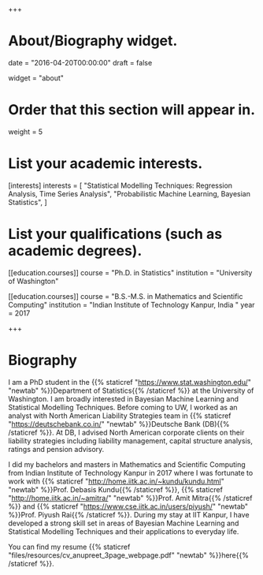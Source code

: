 +++
# About/Biography widget.

date = "2016-04-20T00:00:00"
draft = false

widget = "about"

# Order that this section will appear in.
weight = 5

# List your academic interests.
[interests]
  interests = [
    "Statistical Modelling Techniques: Regression Analysis, Time Series Analysis",
    "Probabilistic Machine Learning, Bayesian Statistics",
  ]

# List your qualifications (such as academic degrees).
[[education.courses]]
  course = "Ph.D. in Statistics"
  institution = "University of Washington"

  [[education.courses]]
  course = "B.S.-M.S. in Mathematics and Scientific Computing"
  institution = "Indian Institute of Technology Kanpur, India "
  year = 2017

 
+++

# Biography

I am a PhD student in the {{% staticref "https://www.stat.washington.edu/" "newtab" %}}Department of Statistics{{% /staticref %}} at the University of Washington. I am broadly interested in Bayesian Machine Learning and Statistical Modelling Techniques. Before coming to UW, I worked as an analyst with North American Liability Strategies team in {{% staticref "https://deutschebank.co.in/" "newtab" %}}Deutsche Bank (DB){{% /staticref %}}. At DB, I advised North American corporate clients on their liability strategies including liability management, capital structure analysis, ratings and pension advisory. 

I did my bachelors and masters in Mathematics and Scientific Computing from Indian Institute of Technology Kanpur in 2017 where I was fortunate to work with  {{% staticref "http://home.iitk.ac.in/~kundu/kundu.html" "newtab" %}}Prof. Debasis Kundu{{% /staticref %}}, {{% staticref "http://home.iitk.ac.in/~amitra/" "newtab" %}}Prof. Amit Mitra{{% /staticref %}} and  {{% staticref "https://www.cse.iitk.ac.in/users/piyush/" "newtab" %}}Prof. Piyush Rai{{% /staticref %}}. During my stay at IIT Kanpur, I have developed a strong skill set in areas of Bayesian Machine Learning and Statistical Modelling Techniques and their applications to everyday life.   

You can find my resume  {{% staticref "files/resources/cv_anupreet_3page_webpage.pdf" "newtab" %}}here{{% /staticref %}}.
